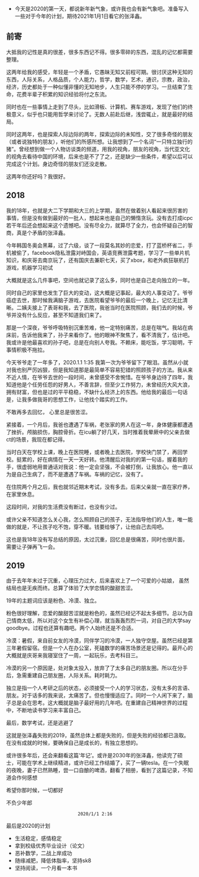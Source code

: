 - 今天是2020的第一天，都说新年新气象，或许我也会有新气象吧。准备写入一些对于今年的计划，期待2021年1月1日看它的张泽鑫。
  
## 前寄

大抵我的记性是真的很差，很多东西记不得。很多零碎的东西，混乱的记忆都需要整理。

这两年给我的感受，年轻是一个矛盾，它愚昧无知又前程可期。很讨厌这种无知的东西，人际关系，人格品质，个人能力，哲学，数学，艺术，通识，宗教，政治，经济，历史都处于一种似懂非懂的无知地步，人生只能不停的学习。一旦结束了生命，花费半辈子积累的知识经验将付之东流。

同时也在一些事情上走到了尽头，比如滑板、计算机、赛车游戏，发现了他们的终极意义，似乎也只能用哲学来讨论了。无数人前赴后继，浅尝辄止，就是最好的结局。

同时这两年，也是探索人际边际的两年，探索边际的未知性，交了很多奇怪的朋友（或者说独特的朋友），听他们的所感所想。让我想到了一个名词“一只特立独行的猪”。曾经想到做一个人物访谈类的频道，用我的视角，朋友的视角，当代亚文化的视角去看待中国的环境，后来也是不了了之，还是缺少一些条件，希望以后可以完成这个计划。身边奇怪的朋友们还没走散。

这两年你还好吗？我很好。


## 2018
我的18年，也就是大二下学期和大三的上学期，虽然在做着别人看起来很厉害的事情，但是没有做到最好的一批人，想起来也是自己的懒惰贪玩。没有去打成icpc若干年后还会想起来这个遗憾吧。没有尽全力，就算尽了全力，也会怀疑自己的智商，真是个矛盾的张泽鑫。

今年韩国冬奥会黑幕，过了六级，谈了一段莫名其妙的恋爱，打了蓝桥杯省二，手机被偷了，facebook隐私泄露对峙国会，英语竞赛泄露考题，学习了一些单片机知识，和庆哥去南京玩了，还有国庆去兼职七天，买了xbox，和老外疯狂联机打游戏，机器学习初试

大概就是这么几件事吧，空间也就记录了这么多，同时也是自己走向独立的一年。

同时自己的家里也发生了巨大的变动，这大概是记事起，最大的人事变动了。爷爷癌症去世，那时候我满脑子游戏，去医院看望爷爷的最后一个晚上，记忆无比清晰。二姨夫接上了表哥和我，去了医院，我爸当时在医院照顾，我们去的时候，爷爷并没有什么反应，甚至不知道我们来了。

那是一个深夜，爷爷呼吸特别沉重苦难，他一定特别痛苦，总是在喘气。我站在病床前，告诉他我来了，孙子来看你了。他的眼神不聚焦了，看不清我了，估计吧。我或许是他最喜欢的孙子吧，总是在向别人夸我。不赖床，能吃饭，学习聪明，干事情积极不拖拉。

今天爷爷走了一年多了，2020.1.1 1:35 我第一次为爷爷留下了眼泪。虽然从小就对我也别严厉凶狠，但是我知道那是最简单不容易犯错的照顾孩子的方法。我从来不近人情，在爷爷去世的一段时间，未曾感受不舍惋惜。在爷爷身边待了四年，我知道他是个任劳任怨的好男人，不善言辞，但至少工作努力，未曾经历大风大浪，拥有财富，但也是过的平平稳稳，不缺什么经济上的东西。他给我的最后一句话是，让我多做我哥的思想工作，让他找个踏实的工作。

不敢再多去回忆， 心里总是很苦涩。

紧接着，一个月后，我爸也遭遇了车祸，老张家的男人在这一年，身体健康都遭遇了挫折。颅脑损伤，胸腔骨折。在icu躺了好几天，当时推着我晕厥中的父亲去做ct的场景，我现在都记得。

当时白天在学校上课，晚上在医院睡，或者晚上去医院，学校快门禁了，再回学校。挺累的，好在病情在一天一天好转。他清醒后对我的的第一句话，握着我的手，很虚弱地用普通话对我说：他一定会坚强，不会被打倒，让我放心。他一直以为是自己生病了，而不是遭遇了车祸。车祸的记忆，没有了。

在住院两个月之后，我也就邻近期末考试，没有多去。后来父亲就一直在家疗养，在家里休息。

这段时间，对我的生活费没有断过，也没有少过。

或许父亲不知道怎么关心我，怎么照顾自己的孩子，无法指导他们的人生，唯一能做的就是，不让孩子吃不饱，穿不暖。钱要给够了，让他自己去闯吧。

这也是我18年没有写总结的原因，太过沉重，回忆总是很痛苦，同时也很片面，需要让子弹再飞一会。

## 2019
由于去年年末过于沉重，心理压力过大，后来喜欢上了一个可爱的小姑娘， 虽然结局也是无疾而终。总算了体验了大学恋情的酸甜苦涩。

19年的主题词应该是粉色、冷漠、独立。

粉色很好理解，恋爱的酸甜苦涩就是粉色的，虽然已经记不起太多细节。总以为自己情商太低，所以对这个女生有补偿心理，就当轰轰烈烈一词，对自己的大学say goodbye。过程也还算有趣吧。两个人始终还是不合适。

冷漠：暑假，来自前女友的冷漠，同伴学习的冷漠，一人独守空屋。虽然已经是第三年暑假留宿。但是一个人在办公室，死磕数学的痛苦场景还是记得的。最开心的大概就是庆哥来我寝室住了一周，一起玩乐，去考科目三。

冷漠的另一个原因是，处对象太投入，放弃了了太多自己的朋友圈。所以在分手后，急需重建自己朋友圈，人际关系。耗时耗力。

独立是指一个人考研之后的状态，必须接受一个人的学习状态，没有太多的言语、朋友。对于话多的我来说，太痛苦了。但也慢慢适应了。同时一个人闲下来了，脑子总是会在思考。这大概就是脑子最好用的几年吧。在重建自己精神世界的过程中，不断地读书学习来丰富自己。

最后，数学考试，还是逃避了

这就是张泽鑫失败的2019，虽然总体上都是失败的，但是失败的经验都已汲取。在没有成就的时候，要确保自己是成长的，有独立思想的。

或许很多年后，还会来翻看这篇‘年记’。或许是2030年的张泽鑫，他读完了硕士，可能在学术上继续精进，或许已经工作结婚了，买了一辆tesla。在一个失眠的夜晚，妻子已然熟睡，尝一口自酿的啤酒，翻看了相册，看到了这篇记录，不知道会作何感想

希望你那时候，一切都好

不负少年郎

                               2020/1/1 2:16
















最后是2020的计划
  - 生活稳定，感情稳定
  - 拿到校级优秀毕业设计（论文）
  - 恶补数学，二战上岸成功
  - 随缘减肥，降低体脂率，坚持sk8
  - 坚持阅读，一个月看一本书
